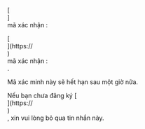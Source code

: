 [<br host>]<br action>mã xác nhận :<br code>

[<br host>](https://<br host>)<br action>mã xác nhận :<br code>.

Mã xác minh này sẽ hết hạn sau một giờ nữa.

Nếu bạn chưa đăng ký [<br host>](https://<br host>)<br action>, xin vui lòng bỏ qua tin nhắn này.
